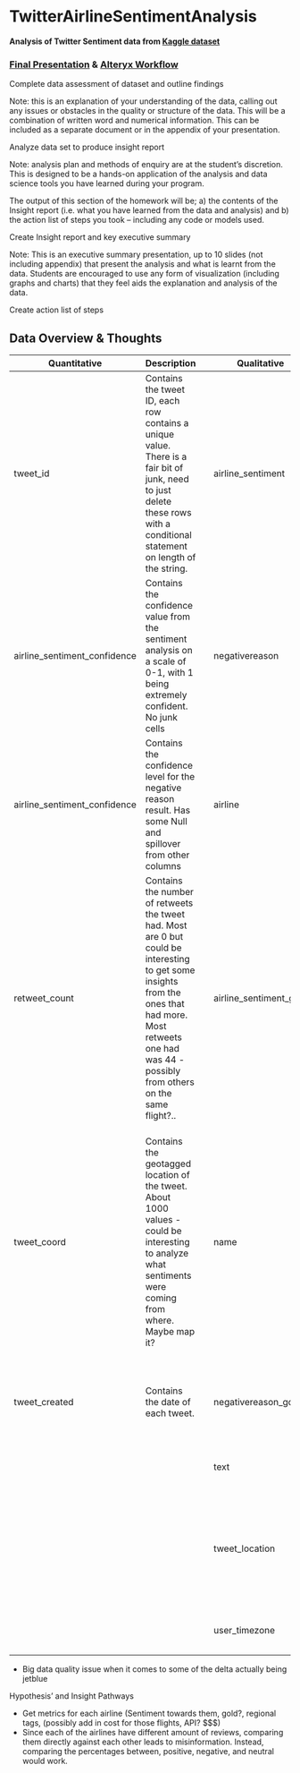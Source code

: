 # TwitterAirlineSentimentAnalysis
**Analysis of Twitter Sentiment data from [Kaggle dataset](https://www.kaggle.com/datasets/crowdflower/twitter-airline-sentiment)**

### [Final Presentation](/TwitterSentimentPPT.pptx) & [Alteryx Workflow](/TwitterSentimentFinalWKFLO.yxmd)


Complete data assessment of dataset and outline findings
 

Note: this is an explanation of your understanding of the data, calling out any issues or obstacles in the quality or structure of the data. This will be a combination of written word and numerical information. This can be included as a separate document or in the appendix of your presentation.

 

Analyze data set to produce insight report
 

Note: analysis plan and methods of enquiry are at the student’s discretion. This is designed to be a hands-on application of the analysis and data science tools you have learned during your program.

 

The output of this section of the homework will be; a) the contents of the Insight report (i.e. what you have learned from the data and analysis) and b) the action list of steps you took – including any code or models used.

 

Create Insight report and key executive summary
 

Note: This is an executive summary presentation, up to 10 slides (not including appendix) that present the analysis and what is learnt from the data. Students are encouraged to use any form of visualization (including graphs and charts) that they feel aids the explanation and analysis of the data.

 

Create action list of steps
 
 ## Data Overview & Thoughts
 | Quantitative | Description |  | Qualitative | Description |
| --- | --- | --- | --- | --- |
| tweet_id | Contains the tweet ID, each row contains a unique value. There is a fair bit of junk, need to just delete these rows with a conditional statement on length of the string. |  | airline_sentiment | Contains whether the sentiment towards the airline is negative, positive, or neutral. It contains some junk but should be easy to parse out through a filter. |
| airline_sentiment_confidence | Contains the confidence value from the sentiment analysis on a scale of 0-1, with 1 being extremely confident. No junk cells |  | negativereason | Contains the reason for why sentiment was negative. Null if not negative. Has some junk, most seems to be from a misread in and contains data from other colums |
| airline_sentiment_confidence | Contains the confidence level for the negative reason result. Has some Null and spillover from other columns |  | airline | Contains the airline corresponding to the tweet. Has some Null and spillover |
| retweet_count | Contains the number of retweets the tweet had. Most are 0 but could be interesting to get some insights from the ones that had more. Most retweets one had was 44 - possibly from others on the same flight?.. |  | airline_sentiment_gold | Contains positive, neutral, or negative results. I think gold being in the title represents important tweets. Less than 50 values for positive, negative and neutral, the rest is null or spillover. |
| tweet_coord | Contains the geotagged location of the tweet. About 1000 values - could be interesting to analyze what sentiments were coming from where. Maybe map it? |  | name | Contains the twitter handle for the users tweet. Something notable is that some users have multiple records, Jetbluenews being the most at 63. Bristishairnews also has 11. The others seem to be from personal accounts. Contains some null and spillover. |
| tweet_created | Contains the date of each tweet. |  | negativereason_gold | Contains important rows for the negativereason field. Other than that just null values |
|  |  |  | text | Contains the text from the tweet. 249 null, 60 not ok |
|  |  |  | tweet_location | Contains the location of the tweet. Different nomenclature for almost all of the data (ex. NYC, or NY, or New York). Lots of null, 171 not ok |
|  |  |  | user_timezone | Contains the timezone for the user. 5k ish nulls |

- Big data quality issue when it comes to some of the delta actually being jetblue

Hypothesis’ and Insight Pathways

- Get metrics for each airline (Sentiment towards them, gold?, regional tags, (possibly add in cost for those flights, API? $$$)
- Since each of the airlines have different amount of reviews, comparing them directly against each other leads to misinformation. Instead, comparing the percentages between, positive, negative, and neutral would work.

